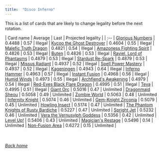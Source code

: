 ```yaml
---
title:  "Disco Inferno"
---
```


This is a list of cards that are likely to change legality before the next rotation.

| Card name | Average | Last | Projected legality |
| :-- |
[Glorious Numbers](https://db.ygoprodeck.com/card/?search=Glorious%20Numbers) | 0.4488 | 0.57 | Illegal |
[Kycoo the Ghost Destroyer](https://db.ygoprodeck.com/card/?search=Kycoo%20the%20Ghost%20Destroyer) | 0.4604 | 0.55 | Illegal |
[Malefic Truth Dragon](https://db.ygoprodeck.com/card/?search=Malefic%20Truth%20Dragon) | 0.4821 | 0.54 | Illegal |
[Amazoness Fighting Spirit](https://db.ygoprodeck.com/card/?search=Amazoness%20Fighting%20Spirit) | 0.4826 | 0.53 | Illegal |
[Buten](https://db.ygoprodeck.com/card/?search=Buten) | 0.4826 | 0.53 | Illegal |
[Raviel, Lord of Phantasms](https://db.ygoprodeck.com/card/?search=Raviel,%20Lord%20of%20Phantasms) | 0.4879 | 0.53 | Illegal |
[Stardust Re-Spark](https://db.ygoprodeck.com/card/?search=Stardust%20Re-Spark) | 0.4879 | 0.53 | Illegal |
[Missus Radiant](https://db.ygoprodeck.com/card/?search=Missus%20Radiant) | 0.4937 | 0.52 | Illegal |
[Spell Power Mastery](https://db.ygoprodeck.com/card/?search=Spell%20Power%20Mastery) | 0.4937 | 0.52 | Illegal |
[Kageningen](https://db.ygoprodeck.com/card/?search=Kageningen) | 0.4943 | 0.64 | Illegal |
[Inferno Hammer](https://db.ygoprodeck.com/card/?search=Inferno%20Hammer) | 0.4963 | 0.57 | Illegal |
[Instant Fusion](https://db.ygoprodeck.com/card/?search=Instant%20Fusion) | 0.4968 | 0.56 | Illegal |
[Humid Winds](https://db.ygoprodeck.com/card/?search=Humid%20Winds) | 0.4973 | 0.55 | Illegal |
[Archfiend's Awakening](https://db.ygoprodeck.com/card/?search=Archfiend's%20Awakening) | 0.4979 | 0.54 | Illegal |
[Red-Eyes Black Flare Dragon](https://db.ygoprodeck.com/card/?search=Red-Eyes%20Black%20Flare%20Dragon) | 0.4995 | 0.51 | Illegal |
[Teva](https://db.ygoprodeck.com/card/?search=Teva) | 0.4995 | 0.51 | Illegal |
[Giant Orc](https://db.ygoprodeck.com/card/?search=Giant%20Orc) | 0.5016 | 0.47 | Unlimited |
[Dragonmaid Sheou](https://db.ygoprodeck.com/card/?search=Dragonmaid%20Sheou) | 0.5058 | 0.49 | Unlimited |
[Zombie World](https://db.ygoprodeck.com/card/?search=Zombie%20World) | 0.5063 | 0.48 | Unlimited |
[Infernity Knight](https://db.ygoprodeck.com/card/?search=Infernity%20Knight) | 0.5074 | 0.46 | Unlimited |
[Gem-Knight Zirconia](https://db.ygoprodeck.com/card/?search=Gem-Knight%20Zirconia) | 0.5079 | 0.45 | Unlimited |
[Howling Insect](https://db.ygoprodeck.com/card/?search=Howling%20Insect) | 0.5174 | 0.47 | Unlimited |
[The Phantom Knights of Rusty Bardiche](https://db.ygoprodeck.com/card/?search=The%20Phantom%20Knights%20of%20Rusty%20Bardiche) | 0.5227 | 0.47 | Unlimited |
[Spright Jet](https://db.ygoprodeck.com/card/?search=Spright%20Jet) | 0.5232 | 0.46 | Unlimited |
[Vera the Vernusylph Goddess](https://db.ygoprodeck.com/card/?search=Vera%20the%20Vernusylph%20Goddess) | 0.5356 | 0.42 | Unlimited |
[Level Up!](https://db.ygoprodeck.com/card/?search=Level%20Up!) | 0.5406 | 0.43 | Unlimited |
[Magician's Restage](https://db.ygoprodeck.com/card/?search=Magician's%20Restage) | 0.5496 | 0.14 | Unlimited |
[Non-Fusion Area](https://db.ygoprodeck.com/card/?search=Non-Fusion%20Area) | 0.6272 | 0.15 | Unlimited |

<br>

###### [Back home](index)